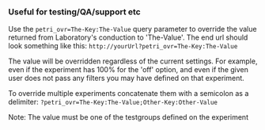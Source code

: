 ### Useful for testing/QA/support etc

Use the `petri_ovr=The-Key:The-Value` query parameter to override the value returned from Laboratory's conduction to 'The-Value'. The end url should look something like this: 
`http://yourUrl?petri_ovr=The-Key:The-Value`

The value will be overridden regardless of the current settings. For example, even if the experiment has 100% for the 'off' option, and even if the given user does not pass any filters you may have defined on that experiment.

To override multiple experiments concatenate them with a semicolon as a delimiter: `?petri_ovr=The-Key:The-Value;Other-Key:Other-Value`

Note: The value must be one of the testgroups defined on the experiment